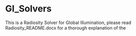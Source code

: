 # GI_Solvers
This is a Radiosity Solver for Global Illumination, please read Radiosity_README.docx for a thorough explanation of the 
